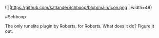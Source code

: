 ![](https://github.com/katlande/Schboop/blob/main/icon.png | width=48)

#Schboop

The only runelite plugin by Roberts, for Roberts. What does it do? Figure it out. 

